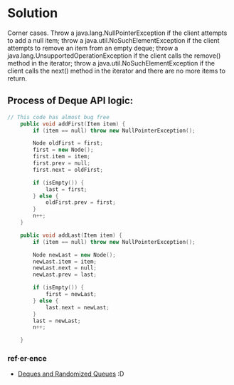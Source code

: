 # Solution

Corner cases. Throw a java.lang.NullPointerException if the client attempts to add a null item; throw a java.util.NoSuchElementException if the client attempts to remove an item from an empty deque; throw a java.lang.UnsupportedOperationException if the client calls the remove() method in the iterator; throw a java.util.NoSuchElementException if the client calls the next() method in the iterator and there are no more items to return.

## Process of Deque API logic:

```cpp
// This code has almost bug free
    public void addFirst(Item item) {
        if (item == null) throw new NullPointerException();

        Node oldFirst = first;
        first = new Node();
        first.item = item;
        first.prev = null;
        first.next = oldFirst;

        if (isEmpty()) {
            last = first;
        } else {
            oldFirst.prev = first;
        }
        n++;
    }

    public void addLast(Item item) {
        if (item == null) throw new NullPointerException();

        Node newLast = new Node();
        newLast.item = item;
        newLast.next = null;
        newLast.prev = last;

        if (isEmpty()) {
            first = newLast;
        } else {
            last.next = newLast;
        }
        last = newLast;
        n++;

    }
```



### ref·er·ence
 * [Deques and Randomized Queues](http://coursera.cs.princeton.edu/algs4/assignments/queues.html) :D